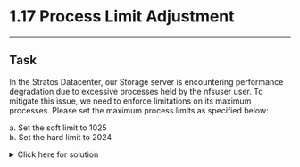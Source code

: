 # 1.17 Process Limit Adjustment
---
## Task
In the Stratos Datacenter, our Storage server is encountering performance degradation due to excessive processes held by the nfsuser user. To mitigate this issue, we need to enforce limitations on its maximum processes. Please set the maximum process limits as specified below:  

a. Set the soft limit to 1025  
b. Set the hard limit to 2024

<details>
  <summary>Click here for solution</summary>
  
## Solution
1. SSH into storage server
2. Add to /etc/security/limits.conf
```bash
sudo vi /etc/security/limits.conf

# Append at the end:
nfsuser soft nproc 1025
nfsuser hard nproc 2024
```
3. Log out all nfsuser shells to enforce new limits immediately
```bash
sudo killall -u nfsuser
```
</details>
